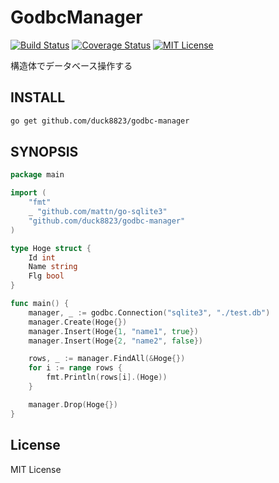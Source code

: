 # GodbcManager
[![Build Status](https://travis-ci.org/duck8823/godbc-manager.svg?branch=master)](https://travis-ci.org/duck8823/godbc-manager)
[![Coverage Status](http://coveralls.io/repos/github/duck8823/godbc-manager/badge.svg?branch=master)](https://coveralls.io/github/duck8823/godbc-manager?branch=master)
[![MIT License](http://img.shields.io/badge/license-MIT-blue.svg?style=flat)](LICENSE)  
  
構造体でデータベース操作する  
  
## INSTALL
```sh
go get github.com/duck8823/godbc-manager
```
  
## SYNOPSIS
```go
package main

import (
	"fmt"
	_ "github.com/mattn/go-sqlite3"
	"github.com/duck8823/godbc-manager"
)

type Hoge struct {
	Id int
	Name string
	Flg bool
}

func main() {
	manager, _ := godbc.Connection("sqlite3", "./test.db")
	manager.Create(Hoge{})
	manager.Insert(Hoge{1, "name1", true})
	manager.Insert(Hoge{2, "name2", false})

	rows, _ := manager.FindAll(&Hoge{})
	for i := range rows {
		fmt.Println(rows[i].(Hoge))
	}

	manager.Drop(Hoge{})
}
```

## License
MIT License
